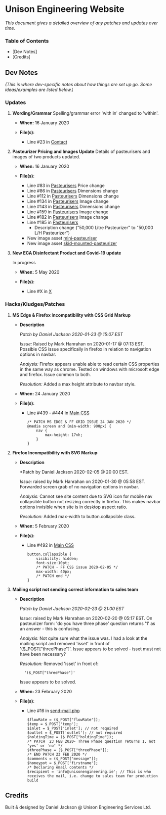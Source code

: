 # Unison Engineering Website

*This document gives <!-- an overview of how this website was set up and  -->a detailed overview of any patches and updates over time.*

### Table of Contents

<!-- - [Requirements]
- [Project Notes]
- [Design Notes] -->
- [Dev Notes]
- [Credits]

<!-- ## Requirements <a name="requirements"></a>

*(List the requirements for the project here, such as CMS, frameworks, plugins, etc.)*


## Project Notes <a name="project-notes"></a>

*(Any project-specific, relevant notes go here. E.g. why you went with a certain plugin.)*


## Design Notes <a name="design-notes"></a>
*(This may not be necessary, but if there's something about the design that needs to be noted, put it here.)*
 -->

## Dev Notes <a name="dev-notes"></a>
*(This is where dev-specific notes about how things are set up go. Some ideas/examples are listed below.)*

### Updates

1. **Wording/Grammar**
	Spelling/grammar error 'with in' changed to 'within'.
	
	- **When:** 16 January 2020
	- **File(s):**
	
	  - Line #23 in [Contact](./contact.php)

2. **Pasteurizer Pricing and Images Update**
	Details of pasteurisers and images of two products updated.
	
	- **When:** 16 January 2020
	- **File(s):**
	
	  - Line #83 in [Pasteurisers](./equipment/pasteurisers.php) Price change
	  - Line #86 in [Pasteurisers](./equipment/pasteurisers.php) Dimensions change
	  - Line #112 in [Pasteurisers](./equipment/pasteurisers.php) Dimensions change
	  - Line #134 in [Pasteurisers](./equipment/pasteurisers.php) Image change
	  - Line #143 in [Pasteurisers](./equipment/pasteurisers.php) Dimensions change
	  - Line #159 in [Pasteurisers](./equipment/pasteurisers.php) Image change
	  - Line #182 in [Pasteurisers](./equipment/pasteurisers.php) Image change
	  - Line #185 in [Pasteurisers](./equipment/pasteurisers.php)
	  	- Description change ("50,000 Litre Pasteurizer" to "50,000 L/H Pasteurizer")
	  - New image asset [mini-pasteuriser](./img/mini-pasteuriser.png)
	  - New image asset [skid-mounted-pasteurizer](./img/skid-mounted-pasteuriser.png)

3. **New ECA Disinfectant Product and Covid-19 update**
	
	In progress
	
	- **When:** 5 May 2020
	- **File(s):**
	
	  - Line #X in [X](./)
	

### Hacks/Kludges/Patches

1. **MS Edge & Firefox Incompatibility with CSS Grid Markup**
	- **Description**
		
		*Patch by Daniel Jackson 2020-01-23 @ 15:07 EST*

		*Issue:* Raised by Mark Hanrahan on 2020-01-17 @ 07:13 EST. Possible CSS issue specifically in firefox in relation to navigation options in navbar.

		*Analysis:* Firefox appears unable able to read certain CSS properties in the same way as chrome. Tested on windows with microsoft edge and firefox. Issue common to both. 
		
		*Resolution:* Added a max height attribute to navbar style.
	
	- **When:** 24 January 2020
	- **File(s):**
	
	  - Line #439 - #444 in [Main CSS](./main.css)
	  		
			/* PATCH MS EDGE & FF GRID ISSUE 24 JAN 2020 */
  			@media screen and (min-width: 900px) {
    			nav {
      				max-height: 17vh;
    			}
			}
		
2. **Firefox Incompatibility with SVG Markup**
	- **Description**
		
		*Patch by Daniel Jackson 2020-02-05 @ 20:00 EST.

		*Issue:* raised by Mark Hanrahan on 2020-01-30 @ 05:58 EST. Forwarded screen grab of no navigation options in navbar.

		*Analysis:* Cannot see site content due to SVG icon for mobile nav collapsible button not resizing correctly in firefox. This makes navbar options invisible when site is in desktop aspect ratio.
		
		*Resolution:* Added max-width to button.collapsible class.
	
	- **When:** 5 February 2020
	- **File(s):**
	
	  - Line #492 in [Main CSS](./main.css)
	  		
			button.collapsible {
  				visibility: hidden;
  				font-size:10pt;
  				/* PATCH - FF CSS issue 2020-02-05 */
  				max-width: 40px;
  				/* PATCH end */
			}

3. **Mailing script not sending correct information to sales team**
	- **Description**
		
		*Patch by Daniel Jackson 2020-02-23 @ 21:00 EST*

		*Issue:* raised by Mark Hanrahan on 2020-02-20 @ 05:17 EST. On pasteurizer form: 'do you have three phase' question returns '1' as an answer - this is confusing.

		*Analysis:* Not quite sure what the issue was. I had a look at the mailing script and removed 'isset' in front of '($_POST["threePhase"]'. Issue appears to be solved - isset must not have been necessary?
		
		*Resolution:* Removed 'isset' in front of:
		
			'($_POST["threePhase"]'
		
		 Issue appears to be solved.
	
	- **When:** 23 February 2020
	- **File(s):**
	
	  - Line #16 in [send-mail.php](./pasteurizer/send-mail.php)
	  		
			$flowRate = ($_POST["flowRate"]);
		 	$temp = $_POST['temp'];
		 	$inlet = $_POST['inlet']; // not required
		 	$outlet = $_POST['outlet']; // not required
		 	$holdingTime = ($_POST["holdingTime"]);
		 	/* PATCH  23 FEB 2020- Three Phase question returns 1, not 'yes' or 'no' */
		 	$threePhase = ($_POST["threePhase"]);
		 	/* END PATCH 23 FEB 2020 */
		 	$comments = ($_POST["message"]);
		 	$honeypot = $_POST['firstname'];
		 	/* Declaring email contents */
		 	$recipient = 'info@unisonengineering.ie'; // This is who receives the mail, i.e. change to sales team for production build





## Credits <a name="credits"></a>
Built & designed by Daniel Jackson @ Unison Engineering Services Ltd.